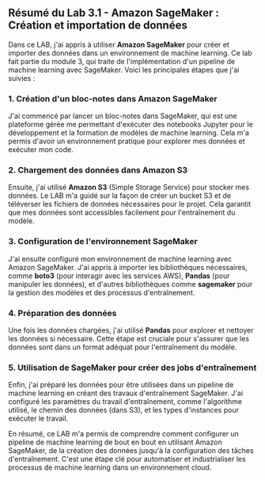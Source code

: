 ## Résumé du Lab 3.1 - Amazon SageMaker : Création et importation de données

Dans ce LAB, j'ai appris à utiliser **Amazon SageMaker** pour créer et importer des données dans un environnement de machine learning. Ce lab fait partie du module 3, qui traite de l'implémentation d'un pipeline de machine learning avec SageMaker. Voici les principales étapes que j'ai suivies :

### 1. Création d'un bloc-notes dans Amazon SageMaker
J'ai commencé par lancer un bloc-notes dans SageMaker, qui est une plateforme gérée me permettant d'exécuter des notebooks Jupyter pour le développement et la formation de modèles de machine learning. Cela m'a permis d'avoir un environnement pratique pour explorer mes données et exécuter mon code.

### 2. Chargement des données dans Amazon S3
Ensuite, j'ai utilisé **Amazon S3** (Simple Storage Service) pour stocker mes données. Le LAB m'a guidé sur la façon de créer un bucket S3 et de téléverser les fichiers de données nécessaires pour le projet. Cela garantit que mes données sont accessibles facilement pour l'entraînement du modèle.

### 3. Configuration de l'environnement SageMaker
J'ai ensuite configuré mon environnement de machine learning avec Amazon SageMaker. J'ai appris à importer les bibliothèques nécessaires, comme **boto3** (pour interagir avec les services AWS), **Pandas** (pour manipuler les données), et d'autres bibliothèques comme **sagemaker** pour la gestion des modèles et des processus d'entraînement.

### 4. Préparation des données
Une fois les données chargées, j'ai utilisé **Pandas** pour explorer et nettoyer les données si nécessaire. Cette étape est cruciale pour s'assurer que les données sont dans un format adéquat pour l'entraînement du modèle.

### 5. Utilisation de SageMaker pour créer des jobs d'entraînement
Enfin, j'ai préparé les données pour être utilisées dans un pipeline de machine learning en créant des travaux d'entraînement SageMaker. J'ai configuré les paramètres du travail d'entraînement, comme l'algorithme utilisé, le chemin des données (dans S3), et les types d'instances pour exécuter le travail.

En résumé, ce LAB m'a permis de comprendre comment configurer un pipeline de machine learning de bout en bout en utilisant Amazon SageMaker, de la création des données jusqu'à la configuration des tâches d'entraînement. C'est une étape clé pour automatiser et industrialiser les processus de machine learning dans un environnement cloud.
